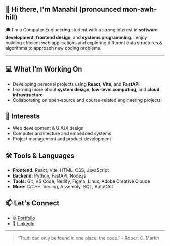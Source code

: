 ## 👋 Hi there, I'm Manahil (pronounced mon-awh-hill)

<!--
**ManahilSaeed/ManahilSaeed** is a ✨ _special_ ✨ repository because its `README.md` (this file) appears on your GitHub profile.

Here are some ideas to get you started:

- 🔭 I’m currently working on ...
- 🌱 I’m currently learning ...
- 👯 I’m looking to collaborate on ...
- 🤔 I’m looking for help with ...
- 💬 Ask me about ...
- 📫 How to reach me: ...
- 😄 Pronouns: ...
- ⚡ Fun fact: ...
-->


🎓 I'm a Computer Engineering student with a strong interest in **software development**, **frontend design**, and **systems programming**. I enjoy building efficient web applications and exploring different data structures & algorithms to approach new coding problems.


---


## 💻 What I’m Working On
- Developing personal projects using **React**, **Vite**, and **FastAPI**
- Learning more about **system design**, **low-level computing**, and **cloud infrastructure**
- Collaborating on open-source and course-related engineering projects

## 🧠 Interests
- Web development & UI/UX design
- Computer architecture and embedded systems
- Project management and product development

## 🛠️ Tools & Languages
- **Frontend:** React, Vite, HTML, CSS, JavaScript
- **Backend:** Python, FastAPI, Node.js
- **Tools:** Git, VS Code, Netlify, Figma, Linux, Adobe Creative Cloude
- **More:** C/C++, Verilog, Assembly, SQL, AutoCAD

## 📫 Let's Connect
- 🌐 [Portfolio](https://portfolio-manahilsaeed.vercel.app/)
- 💼 [LinkedIn](https://www.linkedin.com/in/manahil-saeed-/)

---

> “Truth can only be found in one place: the code.” - Robert C. Martin


